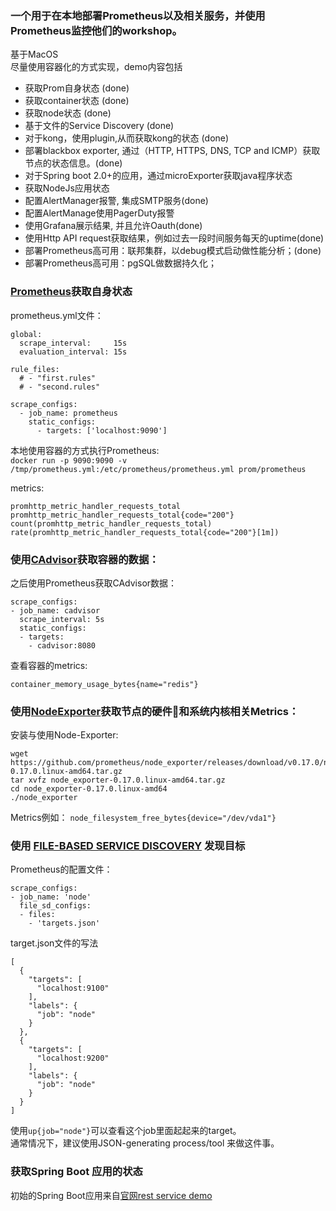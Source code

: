 ### 一个用于在本地部署Prometheus以及相关服务，并使用Prometheus监控他们的workshop。
基于MacOS  
尽量使用容器化的方式实现，demo内容包括
- 获取Prom自身状态 (done)
- 获取container状态 (done)
- 获取node状态 (done)
- 基于文件的Service Discovery (done)
- 对于kong，使用plugin,从而获取kong的状态 (done)
- 部署blackbox exporter, 通过（HTTP, HTTPS, DNS, TCP and ICMP）获取节点的状态信息。(done)
- 对于Spring boot 2.0+的应用，通过microExporter获取java程序状态
- 获取NodeJs应用状态
- 配置AlertManager报警, 集成SMTP服务(done)
- 配置AlertManage使用PagerDuty报警
- 使用Grafana展示结果, 并且允许Oauth(done)
- 使用Http API request获取结果，例如过去一段时间服务每天的uptime(done)
- 部署Prometheus高可用：联邦集群，以debug模式启动做性能分析；(done)
- 部署Prometheus高可用：pgSQL做数据持久化；


### [Prometheus](https://prometheus.io/docs/introduction/overview/)获取自身状态  
prometheus.yml文件：
```
global:
  scrape_interval:     15s 
  evaluation_interval: 15s

rule_files:
  # - "first.rules"
  # - "second.rules"

scrape_configs:
  - job_name: prometheus
    static_configs:
      - targets: ['localhost:9090']
```

本地使用容器的方式执行Prometheus:  
```docker run -p 9090:9090 -v /tmp/prometheus.yml:/etc/prometheus/prometheus.yml prom/prometheus```  

metrics:  
```
promhttp_metric_handler_requests_total
promhttp_metric_handler_requests_total{code="200"}
count(promhttp_metric_handler_requests_total)
rate(promhttp_metric_handler_requests_total{code="200"}[1m])
```

### 使用[CAdvisor](https://github.com/google/cadvisor)获取容器的数据：   
之后使用Prometheus获取CAdvisor数据：
```
scrape_configs:
- job_name: cadvisor
  scrape_interval: 5s
  static_configs:
  - targets:
    - cadvisor:8080
```
查看容器的metrics:
```
container_memory_usage_bytes{name="redis"}
```

### 使用[NodeExporter](https://github.com/prometheus/node_exporter)获取节点的硬件和系统内核相关Metrics：  
安装与使用Node-Exporter:
```
wget https://github.com/prometheus/node_exporter/releases/download/v0.17.0/node_exporter-0.17.0.linux-amd64.tar.gz
tar xvfz node_exporter-0.17.0.linux-amd64.tar.gz
cd node_exporter-0.17.0.linux-amd64
./node_exporter
```
Metrics例如：
```node_filesystem_free_bytes{device="/dev/vda1"}```

### 使用 [FILE-BASED SERVICE DISCOVERY](https://github.com/prometheus/prometheus/tree/master/discovery) 发现目标  
Prometheus的配置文件：
```
scrape_configs:
- job_name: 'node'
  file_sd_configs:
  - files:
    - 'targets.json'
```
target.json文件的写法
```
[
  {
    "targets": [
      "localhost:9100"
    ],
    "labels": {
      "job": "node"
    }
  },
  {
    "targets": [
      "localhost:9200"
    ],
    "labels": {
      "job": "node"
    }
  }
]
```
使用`up{job="node"}`可以查看这个job里面起起来的target。   
通常情况下，建议使用JSON-generating process/tool 来做这件事。

### 获取Spring Boot 应用的状态
初始的Spring Boot应用来自[官网rest service demo](https://spring.io/guides/gs/rest-service/)

